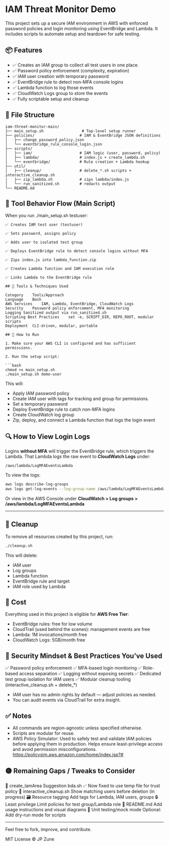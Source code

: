 # IAM Threat Monitor Demo

This project sets up a secure IAM environment in AWS with enforced password policies and login monitoring using EventBridge and Lambda. It includes scripts to automate setup and teardown for safe testing.

## 📦 Features

- ✅ Creates an IAM group to collect all test users in one place.
- ✅ Password policy enforcement (complexity, expiration)
- ✅ IAM user creation with temporary password
- ✅ EventBridge rule to detect non-MFA console logins
- ✅ Lambda function to log those events
- ✅ CloudWatch Logs group to store the events
- ✅ Fully scriptable setup and cleanup

## 📁 File Structure

```
iam-threat-monitor-main/
├── main_setup.sh                 # Top-level setup runner
├── policies/                    # IAM & EventBridge JSON definitions
│   ├── change_password_policy.json
│   └── eventbridge_rule_console_login.json
├── scripts/
│   ├── iam/                     # IAM logic (user, password, policy)
│   ├── lambda/                  # index.js + create_lambda.sh
│   └── eventbridge/             # Rule creation + Lambda hookup
├── util/
│   ├── cleanup/                 # delete_*.sh scripts + interactive_cleanup.sh
│   ├── zip_lambda.sh            # zips lambda/index.js
│   └── run_sanitized.sh         # redacts output
└── README.md

```
## 🔧 Tool Behavior Flow (Main Script)

When you run ./main_setup.sh testuser:

    ✅ Creates IAM test user (testuser)

    ✅ Sets password, assigns policy

    ✅ Adds user to isolated test group

    ✅ Deploys EventBridge rule to detect console logins without MFA

    ✅ Zips index.js into lambda_function.zip

    ✅ Creates Lambda function and IAM execution role

    ✅ Links Lambda to the EventBridge rule

```
## 🧰 Tools & Techniques Used

Category	Tools/Approach
Language	Bash
AWS Services	IAM, Lambda, EventBridge, CloudWatch Logs
Security	Password policy enforcement, MFA monitoring
Logging	Sanitized output via run_sanitized.sh
Scripting Best Practices	set -e, SCRIPT_DIR, REPO_ROOT, modular scripts
Deployment	CLI-driven, modular, portable

## 🚀 How to Run

1. Make sure your AWS CLI is configured and has sufficient permissions.

2. Run the setup script:

```bash
chmod +x main_setup.sh
./main_setup.sh demo-user
```

This will:
- Apply IAM password policy
- Create IAM user with tags for tracking and group for permissions.
- Set a temporary password
- Deploy EventBridge rule to catch non-MFA logins
- Create CloudWatch log group
- Zip, deploy, and connect a Lambda function that logs the login event

## 🔍 How to View Login Logs

Logins **without MFA** will trigger the EventBridge rule, which triggers the Lambda. That Lambda logs the raw event to **CloudWatch Logs** under:

```
/aws/lambda/LogMFAEventsLambda
```

To view the logs:
```bash
aws logs describe-log-groups
aws logs get-log-events --log-group-name /aws/lambda/LogMFAEventsLambda --log-stream-name <YOUR_STREAM_NAME>
```
Or view in the AWS Console under **CloudWatch > Log groups > /aws/lambda/LogMFAEventsLambda**

---

## 🧹 Cleanup
To remove all resources created by this project, run:
```bash
./cleanup.sh
```

This will delete:
- IAM user
- Log groups
- Lambda function
- EventBridge rule and target
- IAM role used by Lambda

## 💸 Cost
Everything used in this project is eligible for **AWS Free Tier**:
- EventBridge rules: free for low volume
- CloudTrail (used behind the scenes): management events are free
- Lambda: 1M invocations/month free
- CloudWatch Logs: 5GB/month free

##  🔐 Security Mindset & Best Practices You’ve Used

✅ Password policy enforcement
✅ MFA-based login monitoring
✅ Role-based access separation
✅ Logging without exposing secrets
✅ Dedicated test group isolation for IAM users
✅ Modular cleanup tooling (interactive_cleanup.sh + delete_*)
- IAM user has no admin rights by default — adjust policies as needed.
- You can audit events via CloudTrail for extra insight.

## ✅ Notes
- All commands are region-agnostic unless specified otherwise.
- Scripts are modular for reuse.
- AWS Policy Simulator: Used to safely test and validate IAM policies before applying them in production. Helps ensure least-privilege access and avoid permission misconfigurations. https://policysim.aws.amazon.com/home/index.jsp?#

## 🟡 Remaining Gaps / Tweaks to Consider
🔄 create_lamArea	Suggestion
bda.sh	✅ Now fixed to use temp file for trust policy
🔄 interactive_cleanup.sh	Show matching users before deletion (in progress)
🗃 Resource tagging	Add tags for Lambda, IAM users, groups
🔒 Least privilege	Limit policies for test group/Lambda role
📜 README.md	Add usage instructions and visual diagrams
🧪 Unit testing/mock mode	Optional: Add dry-run mode for scripts

---

Feel free to fork, improve, and contribute.

MIT License © JP Zune
